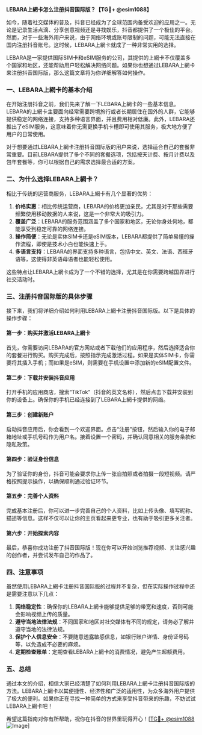 **LEBARA上網卡怎么注册抖音国际版？【TG💪+ @esim1088】**

如今，随着社交媒体的普及，抖音已经成为了全球范围内备受欢迎的应用之一。无论是记录生活点滴、分享创意视频还是寻找娱乐，抖音都提供了一个极佳的平台。然而，对于一些海外用户来说，由于网络环境或账号限制的问题，可能无法直接在国内注册抖音账号。这时候，LEBARA上網卡就成了一种非常实用的选择。

LEBARA是一家提供国际SIM卡和eSIM服务的公司，其提供的上網卡不仅覆盖多个国家和地区，还能帮助用户轻松解决网络问题。如果你也想通过LEBARA上網卡来注册抖音国际版，那么这篇文章将为你详细解答如何操作。

### 一、LEBARA上網卡的基本介绍

在开始注册抖音之前，我们先来了解一下LEBARA上網卡的一些基本信息。LEBARA的上網卡主要面向经常需要跨境旅行或者长期居住在国外的人群，它能够提供稳定的网络连接，支持多种语言界面，并且费用相对低廉。此外，LEBARA还推出了eSIM服务，这意味着你无需更换手机卡槽即可使用其服务，极大地方便了用户的日常使用。

对于想要通过LEBARA上網卡注册抖音国际版的用户来说，选择适合自己的套餐非常重要。目前LEBARA提供了多个不同的套餐选项，包括按天计费、按月计费以及包年套餐等，你可以根据自己的需求选择最合适的方案。

### 二、为什么选择LEBARA上網卡？

相比于传统的运营商服务，LEBARA上網卡有几个显著的优势：

1. **价格实惠**：相比传统运营商，LEBARA的价格更加亲民，尤其是对于那些需要频繁使用移动数据的人来说，这是一个非常大的吸引力。
2. **覆盖广泛**：LEBARA的服务范围涵盖了多个国家和地区，无论你身处何地，都能享受到稳定可靠的网络连接。
3. **操作简便**：无论是实体SIM卡还是eSIM版本，LEBARA都提供了简单易懂的操作流程，即使是技术小白也能快速上手。
4. **多语言支持**：LEBARA的界面支持多种语言，包括中文、英文、法语、西班牙语等，这使得非英语母语者也能轻松使用。

这些特点让LEBARA上網卡成为了一个不错的选择，尤其是在你需要跨越国界进行社交活动时。

### 三、注册抖音国际版的具体步骤

接下来，我们将详细介绍如何利用LEBARA上網卡注册抖音国际版。以下是具体的操作步骤：

#### 第一步：购买并激活LEBARA上網卡
首先，你需要访问LEBARA的官方网站或者下载他们的应用程序，然后选择适合你的套餐进行购买。购买完成后，按照指示完成激活过程。如果是实体SIM卡，你需要将其插入手机；而如果是eSIM，则需要在手机设置中添加新的eSIM配置文件。

#### 第二步：下载并安装抖音应用
打开手机的应用商店，搜索“TikTok”（抖音的英文名称），然后点击下载并安装到你的设备上。确保你的手机已经连接到了LEBARA上網卡提供的网络。

#### 第三步：创建新账户
启动抖音应用后，你会看到一个欢迎界面。点击“注册”按钮，然后输入你的电子邮箱地址或手机号码作为用户名。接着设置一个密码，并确认同意相关的服务条款和隐私政策。

#### 第四步：验证身份信息
为了验证你的身份，抖音可能会要求你上传一张自拍照或者拍摄一段短视频。请严格按照提示操作，以确保顺利通过验证环节。

#### 第五步：完善个人资料
完成基本注册后，你可以进一步完善自己的个人资料，比如上传头像、填写昵称、描述等信息。这样不仅可以让你的主页看起来更专业，也有助于吸引更多关注者。

#### 第六步：开始探索内容
最后，恭喜你成功注册了抖音国际版！现在你可以开始浏览推荐视频、关注感兴趣的创作者，并尝试发布自己的作品了。

### 四、注意事项

虽然使用LEBARA上網卡注册抖音国际版的过程并不复杂，但在实际操作过程中还是需要注意以下几点：

1. **网络稳定性**：确保你的LEBARA上網卡能够提供足够的带宽和速度，否则可能会影响视频上传的质量。
2. **遵守当地法律法规**：不同国家和地区对社交媒体有不同的规定，请务必了解并遵守当地的法律法规。
3. **保护个人信息安全**：不要随意透露敏感信息，如银行账户详情、身份证号码等，以免造成不必要的麻烦。
4. **定期检查账单**：定期查看LEBARA上網卡的消费情况，避免产生超额费用。

### 五、总结

通过本文的介绍，相信大家已经清楚了如何利用LEBARA上網卡注册抖音国际版的方法。LEBARA上網卡以其便捷性、经济性和广泛的适用性，为众多海外用户提供了极大的便利。如果你正在寻找一种简单的方式来享受抖音带来的乐趣，不妨试试LEBARA上網卡吧！

希望这篇指南对你有所帮助，祝你在抖音的世界里玩得开心！[[TG💪+ @esim1088](https://t.me/s/esim1088) ![Image](https://i.postimg.cc/4NQfJmqS/Snipaste-2025-05-13-00-14-12.png)]